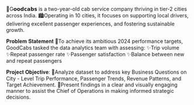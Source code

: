 🚗G𝗼𝗼𝗱𝗰𝗮𝗯𝘀 is a two-year-old cab service company thriving in tier-2 cities across India. 
🏙️Operating in 10 cities, it focuses on supporting local drivers, delivering excellent passenger experiences, and fostering sustainable growth. 

 𝐏𝐫𝐨𝐛𝐥𝐞𝐦 𝐒𝐭𝐚𝐭𝐞𝐦𝐞𝐧𝐭
🎯To achieve its ambitious 2024 performance targets, GoodCabs tasked the data analytics team with assessing:
✨Trip volume
✨Repeat passenger rate
✨Passenger satisfaction
✨Balance between new and repeat passengers

 𝐏𝐫𝐨𝐣𝐞𝐜𝐭 𝐎𝐛𝐣𝐞𝐜𝐭𝐢𝐯𝐞: 
🎯Analyze dataset to address key Business Questions on City - Level Trip Performance, Passenger Trends, Revenue Patterns, and Target Achievement.
🎯Present findings in a clear and visually engaging manner to assist the Chief of Operations in making informed strategic decisions.
